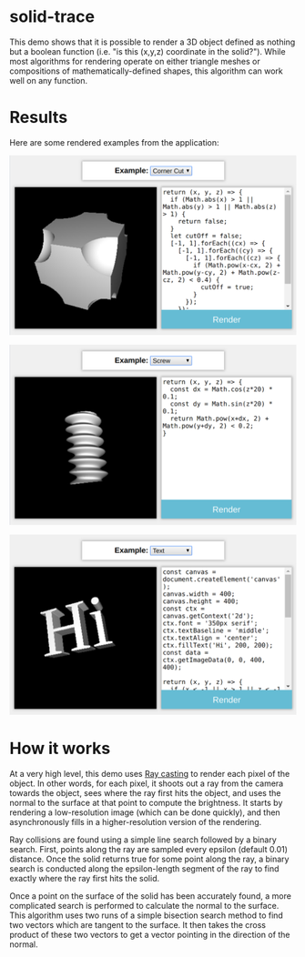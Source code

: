 # solid-trace

This demo shows that it is possible to render a 3D object defined as nothing but a boolean function (i.e. "is this (x,y,z) coordinate in the solid?"). While most algorithms for rendering operate on either triangle meshes or compositions of mathematically-defined shapes, this algorithm can work well on any function.

# Results

Here are some rendered examples from the application:

![Cube with spheres cut out of corners](screenshots/corner_cut.png)

![Corkscrew with simple function](screenshots/screw.png)

![Text from a canvas rendered in 3D](screenshots/text.png)

# How it works

At a very high level, this demo uses [Ray casting](https://en.wikipedia.org/wiki/Ray_casting) to render each pixel of the object. In other words, for each pixel, it shoots out a ray from the camera towards the object, sees where the ray first hits the object, and uses the normal to the surface at that point to compute the brightness. It starts by rendering a low-resolution image (which can be done quickly), and then asynchronously fills in a higher-resolution version of the rendering.

Ray collisions are found using a simple line search followed by a binary search. First, points along the ray are sampled every epsilon (default 0.01) distance. Once the solid returns true for some point along the ray, a binary search is conducted along the epsilon-length segment of the ray to find exactly where the ray first hits the solid.

Once a point on the surface of the solid has been accurately found, a more complicated search is performed to calculate the normal to the surface. This algorithm uses two runs of a simple bisection search method to find two vectors which are tangent to the surface. It then takes the cross product of these two vectors to get a vector pointing in the direction of the normal.
